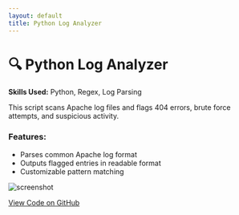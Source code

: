 ```yaml
---
layout: default
title: Python Log Analyzer
---
```


# 🔍 Python Log Analyzer

**Skills Used:** Python, Regex, Log Parsing

This script scans Apache log files and flags 404 errors, brute force attempts, and suspicious activity.

### Features:
- Parses common Apache log format
- Outputs flagged entries in readable format
- Customizable pattern matching

![screenshot](../assets/screenshots/log-analyzer-demo.png)

[View Code on GitHub](https://github.com/ealevey/Python-Log-Analyzer)
